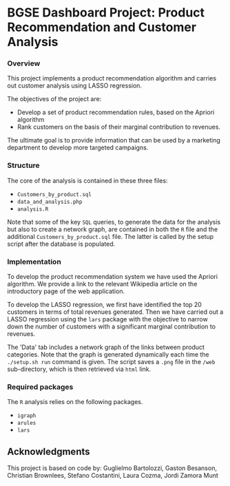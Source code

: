 # BGSE Dashboard Project: Product Recommendation and Customer Analysis

### Overview

This project implements a product recommendation algorithm and carries out customer analysis using LASSO regression. 

The objectives of the project are:

- Develop a set of product recommendation rules, based on the Apriori algorithm
- Rank customers on the basis of their marginal contribution to revenues.

The ultimate goal is to provide information that can be used by a marketing department to develop more targeted campaigns.

### Structure

The core of the analysis is contained in these three files:

- `Customers_by_product.sql`
- `data_and_analysis.php`
- `analysis.R`

Note that some of the key `SQL` queries, to generate the data for the analysis but also to create a network graph, are contained in both the `R` file and the additional `Customers_by_product.sql` file. The latter is called by the setup script after the database is populated.

### Implementation

To develop the product recommendation system we have used the Apriori algorithm. We provide a link to the relevant Wikipedia article on the introductory page of the web application.

To develop the LASSO regression, we first have identified the top 20 customers in terms of total revenues generated. Then we have carried out a LASSO regression using the `lars` package with the objective to narrow down the number of customers with a significant marginal contribution to revenues. 

The 'Data' tab includes a network graph of the links between product categories. Note that the graph is generated dynamically each time the `./setup.sh run` command is given. The script saves a `.png` file in the `/web` sub-directory, which is then retrieved via `html` link.

### Required packages

The `R` analysis relies on the following packages. 

- `igraph`
- `arules`
- `lars`

## Acknowledgments

This project is based on code by: Guglielmo Bartolozzi, Gaston Besanson, Christian Brownlees, Stefano Costantini, Laura Cozma, Jordi Zamora Munt
